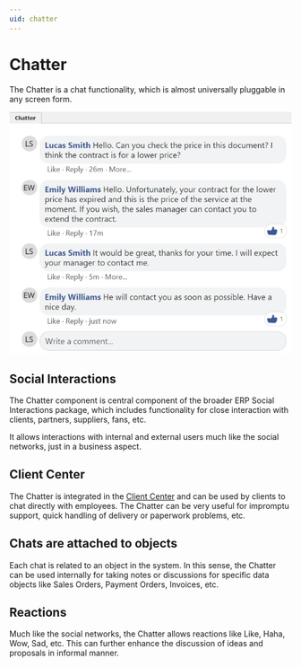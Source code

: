 ```yaml
---
uid: chatter
---
```

# Chatter

The Chatter is a chat functionality, which is almost universally pluggable in any screen form.

![Chatter](chatter.png)

## Social Interactions

The Chatter component is central component of the broader ERP Social Interactions package, which includes functionality for close interaction with clients, partners, suppliers, fans, etc.

It allows interactions with internal and external users much like the social networks, just in a business aspect.

## Client Center

The Chatter is integrated in the [Client Center](xref:client-center) and can be used by clients to chat directly with employees.
The Chatter can be very useful for impromptu support, quick handling of delivery or paperwork problems, etc.

## Chats are attached to objects

Each chat is related to an object in the system.
In this sense, the Chatter can be used internally for taking notes or discussions for specific data objects like Sales Orders, Payment Orders, Invoices, etc.

## Reactions

Much like the social networks, the Chatter allows reactions like Like, Haha, Wow, Sad, etc.
This can further enhance the discussion of ideas and proposals in informal manner.
